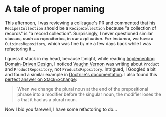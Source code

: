 # A tale of proper naming

This afternoon, I was reviewing a colleague's PR and commented that his `RecipesCollection` should be
a `RecipeCollection` because "a collection of records" is "a record collection". Surprisingly, I
never questioned similar classes, such as repositories, in our application. For instance, we have a
`CuisinesRepository`, which was fine by me a few days back while I was refactoring it…

I guess it stuck in my head, because tonight, while reading [Implementing Domain-Driven Design][],
I noticed [Vaughn Vernon][] was writing about `Product` and `ProductRepository`,
not `ProductsRepository`. Intrigued, I Googled a bit and found a similar example in
[Doctrine's documentation][]. I also found this [perfect answer on StackExchange][]:

> When we change the plural noun at the end of the prepositional phrase into a modifier before
the singular noun, the modifier loses the _s_ that it had as a plural noun.

Now I bid you farewell, I have some refactoring to do…





[Implementing Domain-Driven Design]: https://www.safaribooksonline.com/library/view/implementing-domain-driven-design/9780133039900/
[Vaughn Vernon]: https://twitter.com/vaughnvernon
[perfect answer on StackExchange]: http://english.stackexchange.com/questions/229197/what-to-use-plural-or-singular-in-documents-repository
[Doctrine's documentation]: http://symfony.com/doc/current/doctrine/repository.html
